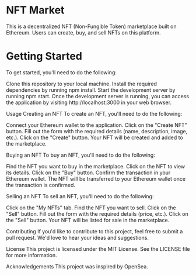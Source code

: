 # NFT Market
This is a decentralized NFT (Non-Fungible Token) marketplace built on Ethereum. Users can create, buy, and sell NFTs on this platform.

# Getting Started
To get started, you'll need to do the following:

Clone this repository to your local machine.
Install the required dependencies by running npm install.
Start the development server by running npm start.
Once the development server is running, you can access the application by visiting http://localhost:3000 in your web browser.

Usage
Creating an NFT
To create an NFT, you'll need to do the following:

Connect your Ethereum wallet to the application.
Click on the "Create NFT" button.
Fill out the form with the required details (name, description, image, etc.).
Click on the "Create" button.
Your NFT will be created and added to the marketplace.

Buying an NFT
To buy an NFT, you'll need to do the following:

Find the NFT you want to buy in the marketplace.
Click on the NFT to view its details.
Click on the "Buy" button.
Confirm the transaction in your Ethereum wallet.
The NFT will be transferred to your Ethereum wallet once the transaction is confirmed.

Selling an NFT
To sell an NFT, you'll need to do the following:

Click on the "My NFTs" tab.
Find the NFT you want to sell.
Click on the "Sell" button.
Fill out the form with the required details (price, etc.).
Click on the "Sell" button.
Your NFT will be listed for sale in the marketplace.

Contributing
If you'd like to contribute to this project, feel free to submit a pull request. We'd love to hear your ideas and suggestions.

License
This project is licensed under the MIT License. See the LICENSE file for more information.

Acknowledgements
This project was inspired by OpenSea.



